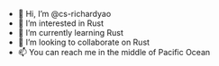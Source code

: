 - 👋 Hi, I’m @cs-richardyao
- 👀 I’m interested in Rust
- 🌱 I’m currently learning Rust
- 💞️ I’m looking to collaborate on Rust
- 📫 You can reach me in the middle of Pacific Ocean
